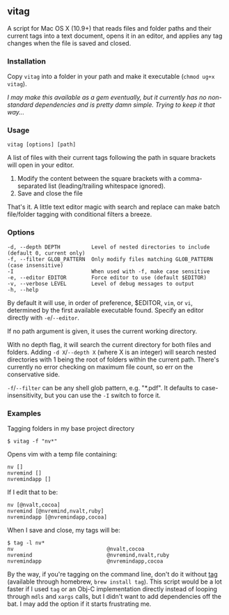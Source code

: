 ## vitag

A script for Mac OS X (10.9+) that reads files and folder paths and their current tags into a text document, opens it in an editor, and applies any tag changes when the file is saved and closed.

### Installation

Copy `vitag` into a folder in your path and make it executable (`chmod ug+x vitag`).

*I may make this available as a gem eventually, but it currently has no non-standard dependencies and is pretty damn simple. Trying to keep it that way...*

### Usage 

`vitag [options] [path]`

A list of files with their current tags following the path in square brackets will open in your editor. 

1. Modify the content between the square brackets with a comma-separated list (leading/trailing whitespace ignored). 
2. Save and close the file

That's it. A little text editor magic with search and replace can make batch file/folder tagging with conditional filters a breeze.

### Options

    -d, --depth DEPTH          Level of nested directories to include (default 0, current only)
    -f, --filter GLOB_PATTERN  Only modify files matching GLOB_PATTERN (case insensitive)
    -I                         When used with -f, make case sensitive
    -e, --editor EDITOR        Force editor to use (default $EDITOR)
    -v, --verbose LEVEL        Level of debug messages to output
    -h, --help                 

By default it will use, in order of preference, \$EDITOR, `vim`, or `vi`, determined by the first available executable found. Specify an editor directly with `-e`/`--editor`.

If no path argument is given, it uses the current working directory.

With no depth flag, it will search the current directory for both files and folders. Adding `-d X`/`--depth X` (where X is an integer) will search nested directories with 1 being the root of folders within the current path. There's currently no error checking on maximum file count, so err on the conservative side.

`-f`/`--filter` can be any shell glob pattern, e.g. "*.pdf". It defaults to case-insensitivity, but you can use the `-I` switch to force it.

### Examples

Tagging folders in my base project directory

    $ vitag -f "nv*"

Opens vim with a temp file containing:

    nv []
    nvremind []
    nvremindapp []

If I edit that to be:

    nv [@nvalt,cocoa]
    nvremind [@nvremind,nvalt,ruby]
    nvremindapp [@nvremindapp,cocoa]

When I save and close, my tags will be:

    $ tag -l nv*
    nv                              @nvalt,cocoa
    nvremind                        @nvremind,nvalt,ruby
    nvremindapp                     @nvremindapp,cocoa

By the way, if you're tagging on the command line, don't do it without [tag](https://github.com/jdberry/tag) (available through homebrew, `brew install tag`). This script would be a lot faster if I used `tag` or an Obj-C implementation directly instead of looping through `mdls` and `xargs` calls, but I didn't want to add dependencies off the bat. I may add the option if it starts frustrating me.
